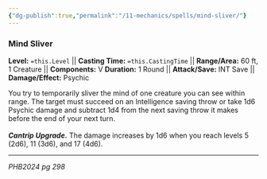 ```yaml
---
{"dg-publish":true,"permalink":"/11-mechanics/spells/mind-sliver/"}
---
```


### Mind Sliver

**Level:** `=this.Level` ||  **Casting Time:** `=this.CastingTime` || **Range/Area:** 60 ft, 1 Creature || **Components:** V
**Duration:** 1 Round || **Attack/Save:** INT Save || **Damage/Effect:** Psychic

You try to temporarily sliver the mind of one creature you can see within range. The target must succeed on an Intelligence saving throw or take 1d6 Psychic damage and subtract 1d4 from the next saving throw it makes before the end of your next turn.<br><br>**_Cantrip Upgrade._** The damage increases by 1d6 when you reach levels 5 (2d6), 11 (3d6), and 17 (4d6).

---
_PHB2024 pg 298_